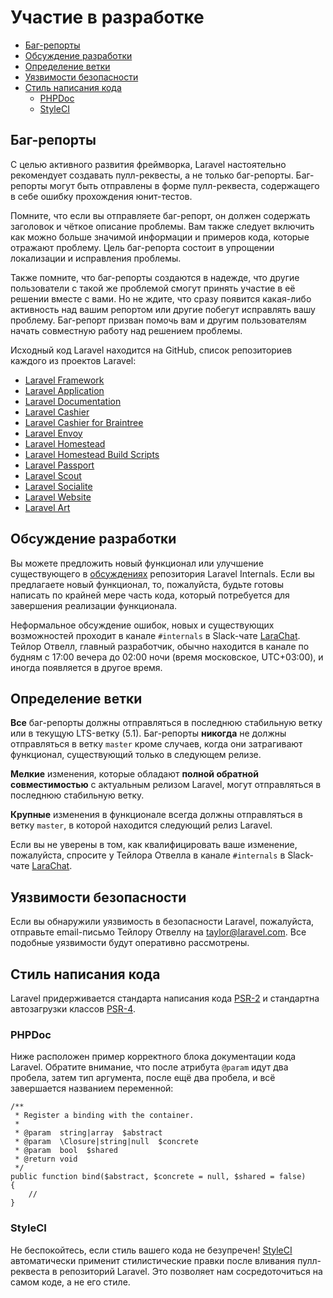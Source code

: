 # Участие в разработке

- [Баг-репорты](#bug-reports)
- [Обсуждение разработки](#core-development-discussion)
- [Определение ветки](#which-branch)
- [Уязвимости безопасности](#security-vulnerabilities)
- [Стиль написания кода](#coding-style)
    - [PHPDoc](#phpdoc)
    - [StyleCI](#styleci)

<a name="bug-reports"></a>
## Баг-репорты

С целью активного развития фреймворка, Laravel настоятельно рекомендует создавать пулл-реквесты, а не только баг-репорты. Баг-репорты могут быть отправлены в форме пулл-реквеста, содержащего в себе ошибку прохождения юнит-тестов.

Помните, что если вы отправляете баг-репорт, он должен содержать заголовок и чёткое описание проблемы. Вам также следует включить как можно больше значимой информации и примеров кода, которые отражают проблему. Цель баг-репорта состоит в упрощении локализации и исправления проблемы.

Также помните, что баг-репорты создаются в надежде, что другие пользователи с такой же проблемой смогут принять участие в её решении вместе с вами. Но не ждите, что сразу появится какая-либо активность над вашим репортом или другие побегут исправлять вашу проблему. Баг-репорт призван помочь вам и другим пользователям начать совместную работу над решением проблемы.

Исходный код Laravel находится на GitHub, список репозиториев каждого из проектов Laravel:

- [Laravel Framework](https://github.com/laravel/framework)
- [Laravel Application](https://github.com/laravel/laravel)
- [Laravel Documentation](https://github.com/laravel/docs)
- [Laravel Cashier](https://github.com/laravel/cashier)
- [Laravel Cashier for Braintree](https://github.com/laravel/cashier-braintree)
- [Laravel Envoy](https://github.com/laravel/envoy)
- [Laravel Homestead](https://github.com/laravel/homestead)
- [Laravel Homestead Build Scripts](https://github.com/laravel/settler)
- [Laravel Passport](https://github.com/laravel/passport)
- [Laravel Scout](https://github.com/laravel/scout)
- [Laravel Socialite](https://github.com/laravel/socialite)
- [Laravel Website](https://github.com/laravel/laravel.com)
- [Laravel Art](https://github.com/laravel/art)

<a name="core-development-discussion"></a>
## Обсуждение разработки

Вы можете предложить новый функционал или улучшение существующего в [обсуждениях](https://github.com/laravel/internals/issues) репозитория Laravel Internals. Если вы предлагаете новый функционал, то, пожалуйста, будьте готовы написать по крайней мере часть кода, который потребуется для завершения реализации функционала.

Неформальное обсуждение ошибок, новых и существующих возможностей проходит в канале `#internals` в Slack-чате [LaraChat](https://larachat.co). Тейлор Отвелл, главный разработчик, обычно находится в канале по будням с 17:00 вечера до 02:00 ночи (время московское, UTC+03:00), и иногда появляется в другое время.

<a name="which-branch"></a>
## Определение ветки

**Все** баг-репорты должны отправляться в последнюю стабильную ветку или в текущую LTS-ветку (5.1). Баг-репорты **никогда** не должны отправляться в ветку `master` кроме случаев, когда они затрагивают функционал, существующий только в следующем релизе.

**Мелкие** изменения, которые обладают **полной обратной совместимостью** с актуальным релизом Laravel, могут отправляться в последнюю стабильную ветку.

**Крупные** изменения в функционале всегда должны отправляться в ветку `master`, в которой находится следующий релиз Laravel.

Если вы не уверены в том, как квалифицировать ваше изменение, пожалуйста, спросите у Тейлора Отвелла в канале `#internals` в Slack-чате [LaraChat](https://larachat.co).

<a name="security-vulnerabilities"></a>
## Уязвимости безопасности

Если вы обнаружили уязвимость в безопасности Laravel, пожалуйста, отправьте email-письмо Тейлору Отвеллу на <a href="mailto:taylor@laravel.com">taylor@laravel.com</a>. Все подобные уязвимости будут оперативно рассмотрены.

<a name="coding-style"></a>
## Стиль написания кода

Laravel придерживается стандарта написания кода [PSR-2](https://github.com/php-fig/fig-standards/blob/master/accepted/PSR-2-coding-style-guide.md) и стандартна автозагрузки классов [PSR-4](https://github.com/php-fig/fig-standards/blob/master/accepted/PSR-4-autoloader.md).

<a name="phpdoc"></a>
### PHPDoc

Ниже расположен пример корректного блока документации кода Laravel. Обратите внимание, что после атрибута `@param` идут два пробела, затем тип аргумента, после ещё два пробела, и всё завершается названием переменной:

    /**
     * Register a binding with the container.
     *
     * @param  string|array  $abstract
     * @param  \Closure|string|null  $concrete
     * @param  bool  $shared
     * @return void
     */
    public function bind($abstract, $concrete = null, $shared = false)
    {
        //
    }

<a name="styleci"></a>
### StyleCI

Не беспокойтесь, если стиль вашего кода не безупречен! [StyleCI](https://styleci.io/) автоматически применит стилистические правки после вливания пулл-реквеста в репозиторий Laravel. Это позволяет нам сосредоточиться на самом коде, а не его стиле.
